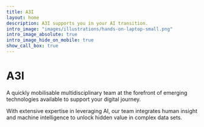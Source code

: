 ```yaml
---
title: A3I
layout: home
description: A3I supports you in your AI transition.
intro_image: "images/illustrations/hands-on-laptop-small.png"
intro_image_absolute: true
intro_image_hide_on_mobile: true
show_call_box: true
---
```


# A3I

A quickly mobilisable multidisciplinary team at the forefront of emerging technologies available to support your digital journey.

With extensive expertise in leveraging AI, our team integrates human insight and machine intelligence to unlock hidden value in complex data sets. 
